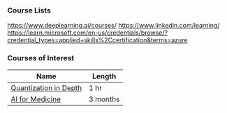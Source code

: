 ### Course Lists
https://www.deeplearning.ai/courses/
https://www.linkedin.com/learning/
https://learn.microsoft.com/en-us/credentials/browse/?credential_types=applied+skills%2Ccertification&terms=azure

### Courses of Interest


| Name                                                                                      | Length   |
| ----------------------------------------------------------------------------------------- | -------- |
| [Quantization in Depth](https://www.deeplearning.ai/short-courses/quantization-in-depth/) | 1 hr     |
| [AI for Medicine](https://www.deeplearning.ai/courses/ai-for-medicine-specialization/)    | 3 months |
